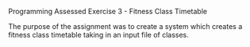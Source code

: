 Programming Assessed Exercise 3 - Fitness Class Timetable

The purpose of the assignment was to create a system which creates a fitness class timetable taking in an input file of classes.
